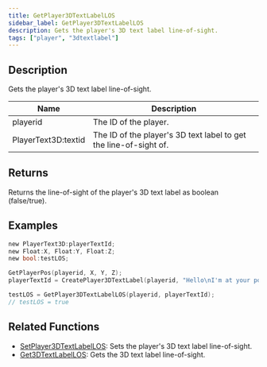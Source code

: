 ```yaml
---
title: GetPlayer3DTextLabelLOS
sidebar_label: GetPlayer3DTextLabelLOS
description: Gets the player's 3D text label line-of-sight.
tags: ["player", "3dtextlabel"]
---
```


<VersionWarn version='omp v1.1.0.2612' />

## Description

Gets the player's 3D text label line-of-sight.

| Name                | Description                                                       |
| ------------------- | ----------------------------------------------------------------- |
| playerid            | The ID of the player.                                             |
| PlayerText3D:textid | The ID of the player's 3D text label to get the line-of-sight of. |

## Returns

Returns the line-of-sight of the player's 3D text label as boolean (false/true).

## Examples

```c
new PlayerText3D:playerTextId;
new Float:X, Float:Y, Float:Z;
new bool:testLOS;

GetPlayerPos(playerid, X, Y, Z);
playerTextId = CreatePlayer3DTextLabel(playerid, "Hello\nI'm at your position", 0x008080FF, X, Y, Z, 40.0, INVALID_PLAYER_ID, INVALID_VEHICLE_ID, true);

testLOS = GetPlayer3DTextLabelLOS(playerid, playerTextId);
// testLOS = true
```

## Related Functions

- [SetPlayer3DTextLabelLOS](SetPlayer3DTextLabelLOS): Sets the player's 3D text label line-of-sight.
- [Get3DTextLabelLOS](Get3DTextLabelLOS): Gets the 3D text label line-of-sight.
